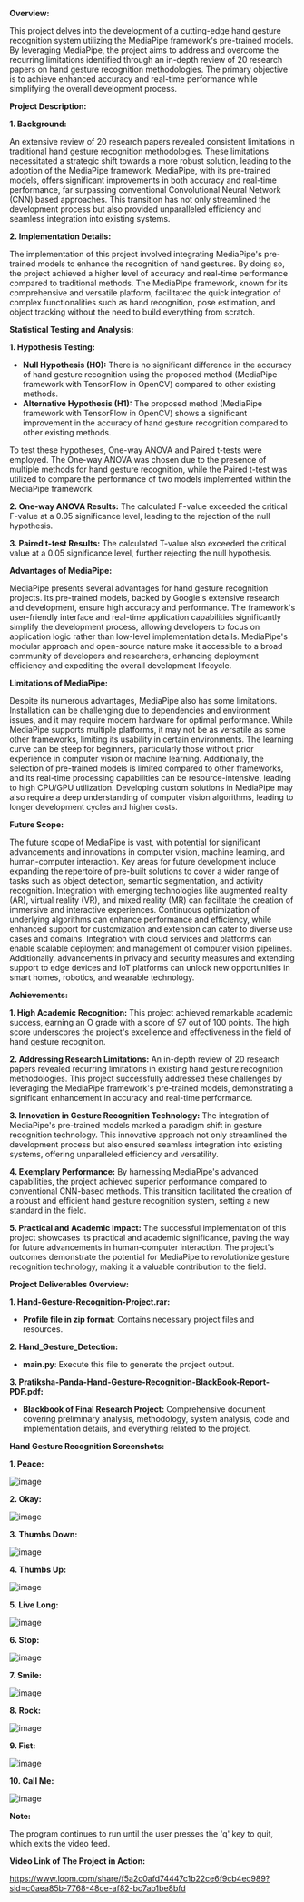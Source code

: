 **Overview:**

This project delves into the development of a cutting-edge hand gesture recognition system utilizing the MediaPipe framework's pre-trained models. By leveraging MediaPipe, the project aims to address and overcome the recurring limitations identified through an in-depth review of 20 research papers on hand gesture recognition methodologies. The primary objective is to achieve enhanced accuracy and real-time performance while simplifying the overall development process.

**Project Description:**

**1. Background:**

An extensive review of 20 research papers revealed consistent limitations in traditional hand gesture recognition methodologies. These limitations necessitated a strategic shift towards a more robust solution, leading to the adoption of the MediaPipe framework. MediaPipe, with its pre-trained models, offers significant improvements in both accuracy and real-time performance, far surpassing conventional Convolutional Neural Network (CNN) based approaches. This transition has not only streamlined the development process but also provided unparalleled efficiency and seamless integration into existing systems.

**2. Implementation Details:**

The implementation of this project involved integrating MediaPipe's pre-trained models to enhance the recognition of hand gestures. By doing so, the project achieved a higher level of accuracy and real-time performance compared to traditional methods. The MediaPipe framework, known for its comprehensive and versatile platform, facilitated the quick integration of complex functionalities such as hand recognition, pose estimation, and object tracking without the need to build everything from scratch.

**Statistical Testing and Analysis:**

**1. Hypothesis Testing:**

- **Null Hypothesis (H0):** There is no significant difference in the accuracy of hand gesture recognition using the proposed method (MediaPipe framework with TensorFlow in OpenCV) compared to other existing methods.
- **Alternative Hypothesis (H1):** The proposed method (MediaPipe framework with TensorFlow in OpenCV) shows a significant improvement in the accuracy of hand gesture recognition compared to other existing methods.

To test these hypotheses, One-way ANOVA and Paired t-tests were employed. The One-way ANOVA was chosen due to the presence of multiple methods for hand gesture recognition, while the Paired t-test was utilized to compare the performance of two models implemented within the MediaPipe framework.

**2. One-way ANOVA Results:** The calculated F-value exceeded the critical F-value at a 0.05 significance level, leading to the rejection of the null hypothesis.

**3. Paired t-test Results:** The calculated T-value also exceeded the critical value at a 0.05 significance level, further rejecting the null hypothesis.

**Advantages of MediaPipe:**

MediaPipe presents several advantages for hand gesture recognition projects. Its pre-trained models, backed by Google's extensive research and development, ensure high accuracy and performance. The framework's user-friendly interface and real-time application capabilities significantly simplify the development process, allowing developers to focus on application logic rather than low-level implementation details. MediaPipe's modular approach and open-source nature make it accessible to a broad community of developers and researchers, enhancing deployment efficiency and expediting the overall development lifecycle.

**Limitations of MediaPipe:**

Despite its numerous advantages, MediaPipe also has some limitations. Installation can be challenging due to dependencies and environment issues, and it may require modern hardware for optimal performance. While MediaPipe supports multiple platforms, it may not be as versatile as some other frameworks, limiting its usability in certain environments. The learning curve can be steep for beginners, particularly those without prior experience in computer vision or machine learning. Additionally, the selection of pre-trained models is limited compared to other frameworks, and its real-time processing capabilities can be resource-intensive, leading to high CPU/GPU utilization. Developing custom solutions in MediaPipe may also require a deep understanding of computer vision algorithms, leading to longer development cycles and higher costs.

**Future Scope:**

The future scope of MediaPipe is vast, with potential for significant advancements and innovations in computer vision, machine learning, and human-computer interaction. Key areas for future development include expanding the repertoire of pre-built solutions to cover a wider range of tasks such as object detection, semantic segmentation, and activity recognition. Integration with emerging technologies like augmented reality (AR), virtual reality (VR), and mixed reality (MR) can facilitate the creation of immersive and interactive experiences. Continuous optimization of underlying algorithms can enhance performance and efficiency, while enhanced support for customization and extension can cater to diverse use cases and domains. Integration with cloud services and platforms can enable scalable deployment and management of computer vision pipelines. Additionally, advancements in privacy and security measures and extending support to edge devices and IoT platforms can unlock new opportunities in smart homes, robotics, and wearable technology.


**Achievements:**

**1. High Academic Recognition:**
This project achieved remarkable academic success, earning an O grade with a score of 97 out of 100 points. The high score underscores the project's excellence and effectiveness in the field of hand gesture recognition.

**2. Addressing Research Limitations:**
An in-depth review of 20 research papers revealed recurring limitations in existing hand gesture recognition methodologies. This project successfully addressed these challenges by leveraging the MediaPipe framework's pre-trained models, demonstrating a significant enhancement in accuracy and real-time performance.

**3. Innovation in Gesture Recognition Technology:**
The integration of MediaPipe's pre-trained models marked a paradigm shift in gesture recognition technology. This innovative approach not only streamlined the development process but also ensured seamless integration into existing systems, offering unparalleled efficiency and versatility.

**4. Exemplary Performance:**
By harnessing MediaPipe's advanced capabilities, the project achieved superior performance compared to conventional CNN-based methods. This transition facilitated the creation of a robust and efficient hand gesture recognition system, setting a new standard in the field.

**5. Practical and Academic Impact:**
The successful implementation of this project showcases its practical and academic significance, paving the way for future advancements in human-computer interaction. The project's outcomes demonstrate the potential for MediaPipe to revolutionize gesture recognition technology, making it a valuable contribution to the field.


**Project Deliverables Overview:**

**1. Hand-Gesture-Recognition-Project.rar:**
   - **Profile file in zip format**: Contains necessary project files and resources.

**2. Hand_Gesture_Detection:**
   - **main.py**: Execute this file to generate the project output.

**3. Pratiksha-Panda-Hand-Gesture-Recognition-BlackBook-Report-PDF.pdf:**
   - **Blackbook of Final Research Project:** Comprehensive document covering preliminary analysis, methodology, system analysis, code and implementation details, and everything related to the project.


**Hand Gesture Recognition Screenshots:**

**1. Peace:**

![image](https://github.com/PratikshaPandaPKP/Hand-Gesture-Recognition-A-Study-Using-MediaPipe-and-TensorFlow-in-OpenCV/assets/112324400/010bbdb9-03de-4ae7-a39a-504c0b22440f)


**2. Okay:**

![image](https://github.com/PratikshaPandaPKP/Hand-Gesture-Recognition-A-Study-Using-MediaPipe-and-TensorFlow-in-OpenCV/assets/112324400/30358ea2-3a88-4060-b308-0d623d49fb2d)


**3. Thumbs Down:**

![image](https://github.com/PratikshaPandaPKP/Hand-Gesture-Recognition-A-Study-Using-MediaPipe-and-TensorFlow-in-OpenCV/assets/112324400/682dded7-af24-4442-ae59-f08992ff2d08)


**4. Thumbs Up:**

![image](https://github.com/PratikshaPandaPKP/Hand-Gesture-Recognition-A-Study-Using-MediaPipe-and-TensorFlow-in-OpenCV/assets/112324400/c2f54f24-b7bf-477b-93e4-569a3b3607d7)


**5. Live Long:**

![image](https://github.com/PratikshaPandaPKP/Hand-Gesture-Recognition-A-Study-Using-MediaPipe-and-TensorFlow-in-OpenCV/assets/112324400/3fb798d7-1338-4181-b9ed-16b3dbdcc0e5)


**6. Stop:**

![image](https://github.com/PratikshaPandaPKP/Hand-Gesture-Recognition-A-Study-Using-MediaPipe-and-TensorFlow-in-OpenCV/assets/112324400/bda29692-f6a9-4313-b866-299970d69cd9)


**7. Smile:**

![image](https://github.com/PratikshaPandaPKP/Hand-Gesture-Recognition-A-Study-Using-MediaPipe-and-TensorFlow-in-OpenCV/assets/112324400/4459e39f-8370-4c3f-91e2-7466940b8e8d)


**8. Rock:**

![image](https://github.com/PratikshaPandaPKP/Hand-Gesture-Recognition-A-Study-Using-MediaPipe-and-TensorFlow-in-OpenCV/assets/112324400/970153b1-3105-407c-8b50-6cbf6fe8a2f6)


**9. Fist:**

![image](https://github.com/PratikshaPandaPKP/Hand-Gesture-Recognition-A-Study-Using-MediaPipe-and-TensorFlow-in-OpenCV/assets/112324400/791f3434-d910-490a-ba10-29c51c194950)


**10. Call Me:**

![image](https://github.com/PratikshaPandaPKP/Hand-Gesture-Recognition-A-Study-Using-MediaPipe-and-TensorFlow-in-OpenCV/assets/112324400/24b13e9f-9f08-444c-b9a3-94d9d77a113e)


**Note:**

The program continues to run until the user presses the 'q' key to quit, which exits the video feed.


**Video Link of The Project in Action:**

https://www.loom.com/share/f5a2c0afd74447c1b22ce6f9cb4ec989?sid=c0aea85b-7768-48ce-af82-bc7ab1be8bfd




